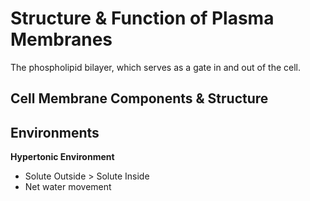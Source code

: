 # Structure & Function of Plasma Membranes
The phospholipid bilayer, which serves as a gate in and out of the cell.
## Cell Membrane Components & Structure

## Environments
**Hypertonic Environment**
- Solute Outside > Solute Inside
- Net water movement 